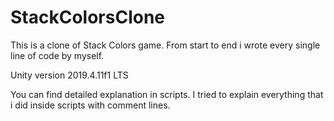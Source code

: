 # StackColorsClone

This is a clone of Stack Colors game. From start to end i wrote every single line of code by myself.

Unity version 2019.4.11f1 LTS

You can find detailed explanation in scripts. I tried to explain everything that i did inside scripts with comment lines.
